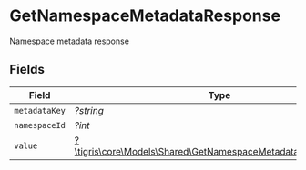 # GetNamespaceMetadataResponse

Namespace metadata response


## Fields

| Field                                                                                                                     | Type                                                                                                                      | Required                                                                                                                  | Description                                                                                                               |
| ------------------------------------------------------------------------------------------------------------------------- | ------------------------------------------------------------------------------------------------------------------------- | ------------------------------------------------------------------------------------------------------------------------- | ------------------------------------------------------------------------------------------------------------------------- |
| `metadataKey`                                                                                                             | *?string*                                                                                                                 | :heavy_minus_sign:                                                                                                        | N/A                                                                                                                       |
| `namespaceId`                                                                                                             | *?int*                                                                                                                    | :heavy_minus_sign:                                                                                                        | N/A                                                                                                                       |
| `value`                                                                                                                   | [?\tigris\core\Models\Shared\GetNamespaceMetadataResponseValue](../../Models/Shared/GetNamespaceMetadataResponseValue.md) | :heavy_minus_sign:                                                                                                        | N/A                                                                                                                       |